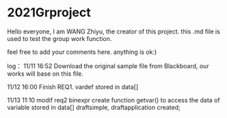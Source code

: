 # 2021Grproject
Hello everyone, I am WANG Zhiyu, the creator of this project.
this .md file is used to test the group work function.

feel free to add your comments here.
anything is ok:)

log：
11/11 16:52
Download the original sample file from Blackboard, our works will base on this file.

11/12 16:00
Finish REQ1. vardef stored in data[]

11/13 11:10
modif req2 binexpr 
create function getvar() to access the data of variable stored in data[]
draftsimple, draftapplication created;
